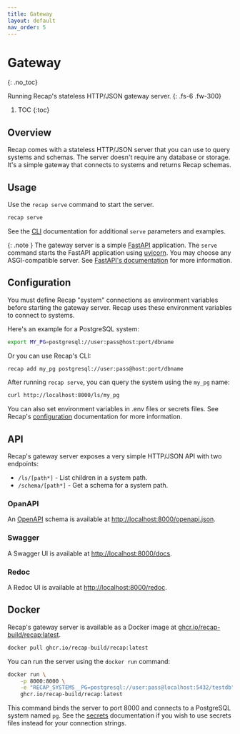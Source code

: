 ```yaml
---
title: Gateway
layout: default
nav_order: 5
---
```


# Gateway
{: .no_toc}

Running Recap's stateless HTTP/JSON gateway server.
{: .fs-6 .fw-300}

1. TOC
{:toc}

## Overview

Recap comes with a stateless HTTP/JSON server that you can use to query systems and schemas. The server doesn't require any database or storage. It's a simple gateway that connects to systems and returns Recap schemas.

## Usage

Use the `recap serve` command to start the server.

```bash
recap serve
```

See the [CLI](/docs/cli#serve) documentation for additional `serve` parameters and examples.

{: .note }
The gateway server is a simple [FastAPI](https://fastapi.tiangolo.com/) application. The `serve` command starts the FastAPI application using [uvicorn](https://www.uvicorn.org/). You may choose any ASGI-compatible server. See [FastAPI's documentation](https://fastapi.tiangolo.com/deployment/manually/) for more information.

## Configuration

You must define Recap "system" connections as environment variables before starting the gateway server. Recap uses these environment variables to connect to systems.

Here's an example for a PostgreSQL system:

```bash
export MY_PG=postgresql://user:pass@host:port/dbname
```

Or you can use Recap's CLI:

```bash
recap add my_pg postgresql://user:pass@host:port/dbname
```

After running `recap serve`, you can query the system using the `my_pg` name:

```bash
curl http://localhost:8000/ls/my_pg
```

You can also set environment variables in .env files or secrets files. See Recap's [configuration](/docs/configuration) documentation for more information.

## API

Recap's gateway server exposes a very simple HTTP/JSON API with two endpoints:

* `/ls/[path*]` - List children in a system path.
* `/schema/[path*]` - Get a schema for a system path.

### OpanAPI

An [OpenAPI](https://www.openapis.org/) schema is available at [http://localhost:8000/openapi.json](http://localhost:8000/openapi.json).

### Swagger

A Swagger UI is available at [http://localhost:8000/docs](http://localhost:8000/docs).

### Redoc

A Redoc UI is available at [http://localhost:8000/redoc](http://localhost:8000/redoc).

## Docker

Recap's gateway server is available as a Docker image at [ghcr.io/recap-build/recap:latest](https://github.com/recap-build/recap/pkgs/container/recap).

```bash
docker pull ghcr.io/recap-build/recap:latest
```

You can run the server using the `docker run` command:

```bash
docker run \
    -p 8000:8000 \
    -e "RECAP_SYSTEMS__PG=postgresql://user:pass@localhost:5432/testdb" \
    ghcr.io/recap-build/recap:latest
```

This command binds the server to port 8000 and connects to a PostgreSQL system named `pg`. See the [secrets](/docs/secrets) documentation if you wish to use secrets files instead for your connection strings.

